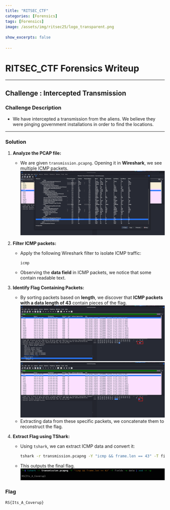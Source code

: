 ```yaml
---
title: "RITSEC_CTF"
categories: [Forensics]
tags: [Forensics]
image: /assets/img/ritsec25/logo_transparent.png

show_excerpts: false

---
```


# RITSEC_CTF Forensics Writeup

---
## **Challenge : Intercepted Transmission**


### **Challenge Description**
- We have intercepted a transmission from the aliens. We believe they were pinging government installations in order to find the locations.

---

### **Solution**

1. **Analyze the PCAP file:**  
   - We are given `transmission.pcapng`. Opening it in **Wireshark**, we see multiple ICMP packets.  
   ![flag](/assets/img/ritsec25/ritsec0.png)  

2. **Filter ICMP packets:**  
   - Apply the following Wireshark filter to isolate ICMP traffic:
     ```
     icmp
     ```
   - Observing the **data field** in ICMP packets, we notice that some contain readable text.

3. **Identify Flag Containing Packets:**  
   - By sorting packets based on **length**, we discover that **ICMP packets with a data length of 43** contain pieces of the flag.
     ![data](/assets/img/ritsec25/ritsec1.png)  
     ![data](/assets/img/ritsec25/ritsec2.png)  
   - Extracting data from these specific packets, we concatenate them to reconstruct the flag.

4. **Extract Flag using TShark:**  
   - Using `tshark`, we can extract ICMP data and convert it:
     ```bash
     tshark -r transmission.pcapng -Y "icmp && frame.len == 43" -T fields -e data | xxd -r -p
     ```
   - This outputs the final flag.
     ![flag](/assets/img/ritsec25/ritsec3.png)  

### **Flag**
```
RS{Its_A_Coverup} 

```



